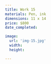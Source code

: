 ```yaml
---
title: Work 15
materials: Pen, ink
dimensions: 11 x 14
price: $800
date_completed:

image:
  url: 'img-15.jpg'
  width:
  height:

---
```

